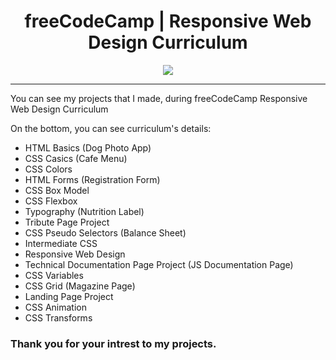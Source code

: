 <h1 align="center">freeCodeCamp | Responsive Web Design Curriculum</h1>

<div align="center"><img src="https://i.pcmag.com/imagery/reviews/01tPXClg2WjLamQzScplH3y-15.fit_scale.size_760x427.v1627670281.png"></div>

---

You can see my projects that I made, during freeCodeCamp Responsive Web Design Curriculum

<p>On the bottom, you can see curriculum's details:</p>

- HTML Basics (Dog Photo App)
- CSS Casics (Cafe Menu)
- CSS Colors
- HTML Forms (Registration Form)
- CSS Box Model
- CSS Flexbox
- Typography (Nutrition Label)
- Tribute Page Project
- CSS Pseudo Selectors (Balance Sheet)
- Intermediate CSS
- Responsive Web Design
- Technical Documentation Page Project (JS Documentation Page)
- CSS Variables
- CSS Grid (Magazine Page)
- Landing Page Project
- CSS Animation
- CSS Transforms

### Thank you for your intrest to my projects.
